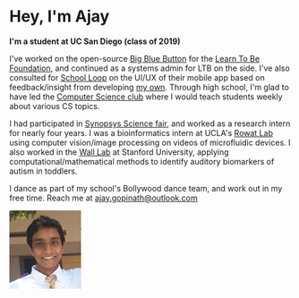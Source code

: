 Hey, I'm Ajay
==============

**I'm a student at UC San Diego (class of 2019)** 

I've worked on the open-source [Big Blue Button](http://bigbluebutton.org/) for the [Learn To Be Foundation](http://www.learntobe.org/), and continued as a systems admin for LTB on the side. I've also consulted for [School Loop](http://www.schoolloop.com/) on the UI/UX of their mobile app based on feedback/insight from developing [my own](https://github.com/agopinath/looped). Through high school, I'm glad to have led the [Computer Science club](http://www.mvcompsci.com/) where I would teach students weekly about various CS topics.

I had participated in [Synopsys Science fair](http://science-fair.org/), and worked as a research intern for nearly four years. I was a bioinformatics intern at UCLA's [Rowat Lab](https://www.ibp.ucla.edu/research/rowat/RowatLab.html) using computer vision/image processing on videos of microfluidic devices. I also worked in the [Wall Lab](http://wall-lab.stanford.edu/) at Stanford University, applying computational/mathematical methods to identify auditory biomarkers of autism in toddlers.

I dance as part of my school's Bollywood dance team, and work out in my free time. Reach me at [ajay.gopinath@outlook.com](mailto:ajay.gopinath@outlook.com)

![A pic of me](/assets/Profile.jpg)
